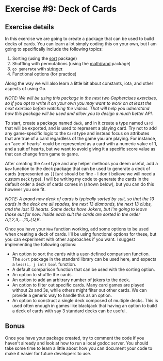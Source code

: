 # Exercise #9: Deck of Cards

## Exercise details

In this exercise we are going to create a package that can be used to build decks of cards. You can learn a lot simply coding this on your own, but I am going to specifically include the following topics:

1. Sorting (using the [sort](https://golang.org/pkg/sort/) package)
2. Shuffling with permutations (using the [math/rand](https://golang.org/pkg/math/rand/) package)
3. `go generate` with [stringer](https://godoc.org/golang.org/x/tools/cmd/stringer)
4. Functional options (for practice)

Along the way we will also learn a little bit about constants, iota, and other aspects of using Go.

_NOTE: We will be using this package in the next two Gophercises exercises, so if you opt to write it on your own you may want to work on at least the next exercise before watching the videos. That will help you udnerstand how this package will be used and allow you to design a much better API._

To start, create a package named `deck`, and in it create a type named `Card` that will be exported, and is used to represent a playing card. Try not to add any game-specific logic to the `Card` type and instead focus on attributes that are true of a card regardless of the game you are playing. For instance, an "ace of hearts" could be represented as a card with a numeric value of 1, and a suit of hearts, but we want to avoid giving it a specific score value as that can change from game to game.

After creating the `Card` type and any helper methods you deem useful, add a `New` function to the deck package that can be used to generate a deck of cards (represented as `[]Card` should be fine - I don't believe we will need a custom `Deck` type). I will be writing my code to generate the cards in the default order a deck of cards comes in (shown below), but you can do this however you see fit.

_NOTE: A brand new deck of cards is typically sorted by suit, so that the 13 cards in the deck are all spades, the next 13 diamonds, the next 13 clubs, and the last 13 hearts. Some decks have Jokers, but I'm going to leave those out for now. Inside each suit the cards are sorted in the order A,1,2,3,...,10,J,Q,K._

Once you have your `New` function working, add some options to be used when creating a deck of cards. I'll be using functional options for these, but you can experiment with other approaches if you want. I suggest implementing the following options:

- An option to sort the cards with a user-defined comparison function. The `sort` package in the standard library can be used here, and expects a `less(i, j int) bool` function.
- A default comparison function that can be used with the sorting option.
- An option to shuffle the cards.
- An option to add an arbitrary number of jokers to the deck.
- An option to filter out specific cards. Many card games are played without 2s and 3s, while others might filter out other cards. We can provide a generic way to handle this as an option.
- An option to construct a single deck composed of multiple decks. This is used often enough in games like blackjack that having an option to build a deck of cards with say 3 standard decks can be useful.

## Bonus

Once you have your package created, try to comment the code if you haven't already and look at how to run a local godoc server. You should take some time to learn a little about how you can document your code to make it easier for future developers to use.
